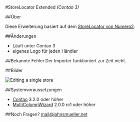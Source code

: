 #StoreLocator Extended _(Contao 3)_

##Über

Diese Erweiterung basiert auf dem [StoreLocator von Numero2](https://github.com/numero2/contao-storelocator).

##Änderungen
* Läuft unter Contao 3
* eigenes Logo für jeden Händler

##Bekannte Fehler
Der Importer funktioniert zur Zeit nicht.

##Bilder

![Editing a single store](https://contao.org/files/repository/storelocator/10010009/picture.jpg)


##Systemvoraussetzungen

* [Contao](https://github.com/contao/core) 3.2.0 oder höher
* [MultiColumnWizard](https://github.com/menatwork/MultiColumnWizard) 2.0.0 rc1 oder höher

##Noch Fragen?
mail@jahnsmueller.net
